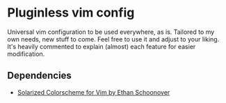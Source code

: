 # Pluginless vim config
Universal vim configuration to be used everywhere, as is.
Tailored to my own needs, new stuff to come.
Feel free to use it and adjust to your liking. It's heavily commented to explain (almost) each feature for easier modification.

## Dependencies
- [Solarized Colorscheme for Vim by Ethan Schoonover](https://github.com/altercation/vim-colors-solarized)

